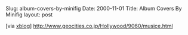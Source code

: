 Slug: album-covers-by-minifig
Date: 2000-11-01
Title: Album Covers By Minifig
layout: post

[via <a href="http://www.xplane.com/xblog/">xblog</a>] http://www.geocities.co.jp/Hollywood/9060/musice.html
